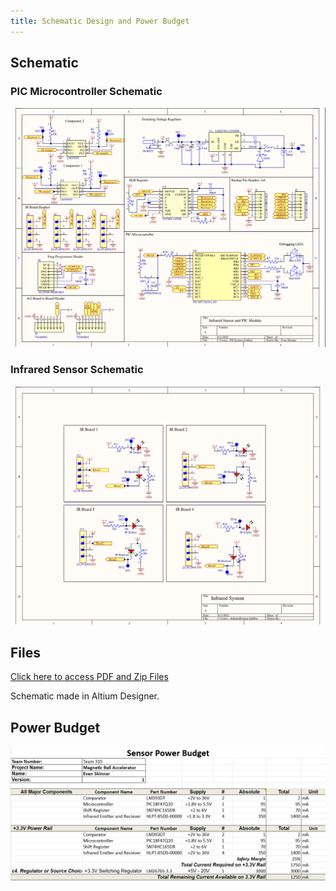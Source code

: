 ```yaml
---
title: Schematic Design and Power Budget
---
```


## Schematic

### PIC Microcontroller Schematic

![Schematic](https://github.com/eeskinn1/eeskinn1.github.io/blob/main/Assets/Schematic%20Design/PICSystem.png?raw=true)

### Infrared Sensor Schematic

![Schematic](https://github.com/eeskinn1/eeskinn1.github.io/blob/main/Assets/Schematic%20Design/InfraredSystem.png?raw=true)

## Files

[Click here to access PDF and Zip Files](https://github.com/eeskinn1/eeskinn1.github.io/tree/main/Assets/Schematic%20Design)

Schematic made in Altium Designer.

## Power Budget

<img src="https://github.com/eeskinn1/eeskinn1.github.io/blob/main/Assets/Component%20Selection/SensorPowerBudget.png?raw=true">
